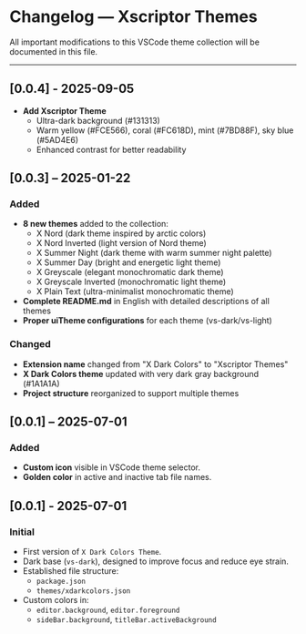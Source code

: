# Changelog — Xscriptor Themes

All important modifications to this VSCode theme collection will be documented in this file.

---

## [0.0.4] - 2025-09-05
- **Add Xscriptor Theme**
  - Ultra-dark background (#131313)
  - Warm yellow (#FCE566), coral (#FC618D), mint (#7BD88F), sky blue (#5AD4E6)
  - Enhanced contrast for better readability

## [0.0.3] – 2025-01-22
### Added
- **8 new themes** added to the collection:
  - X Nord (dark theme inspired by arctic colors)
  - X Nord Inverted (light version of Nord theme)
  - X Summer Night (dark theme with warm summer night palette)
  - X Summer Day (bright and energetic light theme)
  - X Greyscale (elegant monochromatic dark theme)
  - X Greyscale Inverted (monochromatic light theme)
  - X Plain Text (ultra-minimalist monochromatic theme)
- **Complete README.md** in English with detailed descriptions of all themes
- **Proper uiTheme configurations** for each theme (vs-dark/vs-light)
### Changed
- **Extension name** changed from "X Dark Colors" to "Xscriptor Themes"
- **X Dark Colors theme** updated with very dark gray background (#1A1A1A)
- **Project structure** reorganized to support multiple themes

## [0.0.1] – 2025-07-01
### Added
- **Custom icon** visible in VSCode theme selector.
- **Golden color** in active and inactive tab file names.

## [0.0.1] - 2025-07-01
### Initial
- First version of `X Dark Colors Theme`.
- Dark base (`vs-dark`), designed to improve focus and reduce eye strain.
- Established file structure:
  - `package.json`
  - `themes/xdarkcolors.json`
- Custom colors in:
  - `editor.background`, `editor.foreground`
  - `sideBar.background`, `titleBar.activeBackground`
